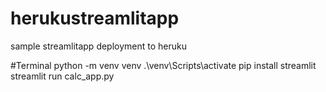 # herukustreamlitapp
 sample streamlitapp deployment to heruku

#Terminal
python -m venv venv
.\venv\Scripts\activate
pip install streamlit
streamlit run calc_app.py 